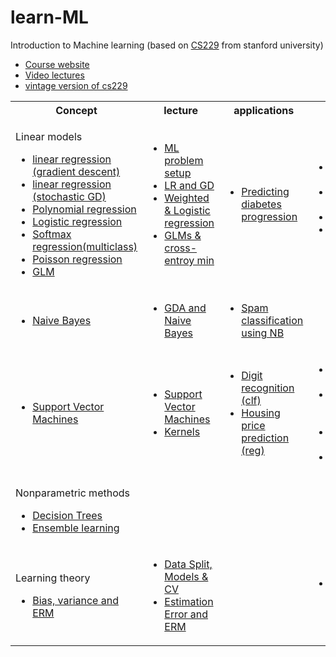 # learn-ML
Introduction to Machine learning (based on [CS229](https://cs229.stanford.edu/) from stanford university)<br>

<ul>
	<li> <a href="https://cs229.stanford.edu/"> Course website </a> </li>
<li><a href="https://www.youtube.com/playlist?list=PLoROMvodv4rMiGQp3WXShtMGgzqpfVfbU"> Video lectures </a> </li>
<li><a href="https://see.stanford.edu/Course/CS229"> vintage version of cs229 </a>  </li>
</ul>

<table>
<tr>
<th> Concept </th>
<th> lecture </th>
<th> applications</th>
<th> extras </th>
</tr>
<tr>
	
<td> 
	<p> Linear models 
<ul>
	<li> <a href="ordinary_linear_reg_grad_descent.ipynb"> linear regression (gradient descent) </a> </li>
	<li>  <a href="ord_linear_reg_stochastic_GD.ipynb"> linear regression (stochastic GD) </a> </li>
	<li> <a href="Polynomial_regression.ipynb"> Polynomial regression </a> </li>
	<li> <a href="newton_raphson_log_reg.ipynb"> Logistic regression </a> </li>
	<li> <a href="multiclass_classification_softmax.ipynb"> Softmax regression(multiclass) </a> </li>
	<li> <a href="plot_poisson_regression_non_normal_loss.ipynb"> Poisson regression </a> </li>
	<li> <a href="plot_tweedie_regression_insurance_claims.ipynb"> GLM </a>	</li>
    </ul></p>
</td>
<td>
<ul>
<li> <a href="https://www.youtube.com/watch?v=4b4MUYve_U8&list=PLoROMvodv4rMiGQp3WXShtMGgzqpfVfbU&index=2"> ML problem setup </a> </li>
<li> <a href="https://www.youtube.com/watch?v=4b4MUYve_U8&list=PLoROMvodv4rMiGQp3WXShtMGgzqpfVfbU&index=2"> LR and GD </a> </li>
<li> <a href="https://www.youtube.com/watch?v=het9HFqo1TQ&list=PLoROMvodv4rMiGQp3WXShtMGgzqpfVfbU&index=3"> Weighted & Logistic regression </a> </li>
<li> <a href="https://www.youtube.com/watch?v=iZTeva0WSTQ&list=PLoROMvodv4rMiGQp3WXShtMGgzqpfVfbU&index=4"> GLMs & cross-entroy min </a> </li>

</ul>
 </td>
<td> <ul>
	<li> <a href="pred_diabetes_progress.ipynb"> Predicting diabetes progression</a> </li>
	</ul>
</td>
<td>
<ul>
<li> <a href="https://towardsdatascience.com/assumptions-of-linear-regression-fdb71ebeaa8b"> assumptions of LR </a> </li>
<li> <a href="https://dl.acm.org/doi/10.1162/neco.1996.8.7.1341"> No free lunch </a> </li> 
<li> <a href="https://static.googleusercontent.com/media/research.google.com/fr//pubs/archive/35179.pdf"> data effects </a> </li>
<li> <a href="https://papers.ssrn.com/sol3/papers.cfm?abstract_id=3164764"> case study: GLM </a> </li>
 </ul>
 </td>
</tr>
<tr> 
<td>	<ul>
<li> <a href="Naive_bayes.ipynb"> Naive Bayes </a> </li>
</ul>
</td>
<td>
<ul>
<li> <a href="https://www.youtube.com/watch?v=nt63k3bfXS0&list=PLoROMvodv4rMiGQp3WXShtMGgzqpfVfbU&index=5"> GDA and Naive Bayes </a> </li>
</ul>
</td>
<td>
<ul> <li> <a href="spam_classification.ipynb"> Spam classification using NB </a></li> </ul>
</td>
<td>
</td>
</tr>
<tr> 
 <td>
   <ul>
 <li> <a href="SVM_classifiers.ipynb">Support Vector Machines </a></li>
   </ul>
 </td>
 <td>
  <ul>
   <li> <a href="https://www.youtube.com/watch?v=lDwow4aOrtg&list=PLoROMvodv4rMiGQp3WXShtMGgzqpfVfbU&index=6"> Support Vector Machines </a> </li>
   <li> <a href="https://www.youtube.com/watch?v=8NYoQiRANpg&list=PLoROMvodv4rMiGQp3WXShtMGgzqpfVfbU&index=7"> Kernels </a> </li>
</ul>
</td>
<td> <ul> <li> <a href="MNIST_svm.ipynb"> Digit recognition (clf) </a> </li>
<li> <a href="Predicting_house_prices.ipynb"> Housing price prediction (reg) </a> </li> </ul>
</td>
<td> <ul> <li> <a href="https://www.microsoft.com/en-us/research/wp-content/uploads/2016/02/tr-98-14.pdf"> SMO algorithm </a> </li>
<li> <a href="https://dl.acm.org/doi/10.1145/1390156.1390208"> Dual coordinate descent </a></li>
<li> <a href="https://proceedings.neurips.cc/paper/2000/file/155fa09596c7e18e50b58eb7e0c6ccb4-Paper.pdf"> Online learning </a> </li>
<li> <a href="https://jmlr.org/papers/volume6/bordes05a/bordes05a.pdf"> Fast Kernels </a> </li>
</ul>
</td>
</tr>
<tr>
<td>  <p> Nonparametric methods
<ul> <li> <a href="decision_trees.ipynb"> Decision Trees </a> </li>
<li> <a href="ensemble.ipynb"> Ensemble learning </a> </li>
 </ul>
 </p></td>
<td> </td>
<td> </td>
<td> </td>
 </tr>
<tr>
<td> <p> Learning theory
<ul> <li> <a href="https://cs229.stanford.edu/notes2022fall/bias-variance.pdf"> Bias, variance and ERM </a></li>
 </ul> </p> </td>
<td> <ul> <li> <a href="https://www.youtube.com/watch?v=rjbkWSTjHzM&list=PLoROMvodv4rMiGQp3WXShtMGgzqpfVfbU&index=8"> Data Split, Models & CV </a> </li>
<li> <a href="https://www.youtube.com/watch?v=iVOxMcumR4A&list=PLoROMvodv4rMiGQp3WXShtMGgzqpfVfbU&index=9"> Estimation Error and ERM </a> </li>
</ul>  </td>
<td> </td>
<td> <ul> <li> <a href="https://epubs.siam.org/doi/10.1137/20M1336072"> Double Descent phenomenon </a> </li> </ul> </td>
 </tr>
</table>
